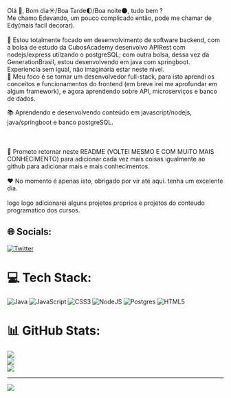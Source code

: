 Olá 👋, Bom dia☀️/Boa Tarde🌓/Boa noite🌑, tudo bem ?<br>Me chamo Edevando, um pouco complicado então, pode me chamar de Edy(mais facil decorar).<br><br>🔭 Estou totalmente focado em desenvolvimento de software backend, com a bolsa de estudo da CubosAcademy desenvolvo APIRest com nodejs/express utilzando o postgreSQL; com outra bolsa, dessa vez da GenerationBrasil, estou desenvolvendo em java com springboot. Experiencia sem igual, não imaginaria estar neste nivel.<br>🌱 Meu foco é se tornar um desenvolvedor full-stack, para isto aprendi os conceitos e funcionamentos do frontend (em breve irei me aprofundar em algum framework), e agora aprendendo sobre API, microserviços e banco de dados.<br>

📚 Aprendendo e desenvolvendo conteúdo em javascript/nodejs, java/springboot e banco postgreSQL.<br><br><br><br>🔁 Prometo retornar neste README (VOLTEI MESMO E COM MUITO MAIS CONHECIMENTO) para adicionar cada vez mais coisas igualmente ao github para adicionar mais e mais conhecimentos.<br><br>❤️ No momento é apenas isto, obrigado por vir até aqui. tenha um excelente dia. <br><br> logo logo adicionarei alguns projetos proprios e projetos do conteudo programatico dos cursos.


## 🌐 Socials:
[![Twitter](https://img.shields.io/badge/Twitter-%231DA1F2.svg?logo=Twitter&logoColor=white)](https://twitter.com/Amorkkj) 

# 💻 Tech Stack:
![Java](https://img.shields.io/badge/java-%23ED8B00.svg?style=for-the-badge&logo=java&logoColor=white) ![JavaScript](https://img.shields.io/badge/javascript-%23323330.svg?style=for-the-badge&logo=javascript&logoColor=%23F7DF1E) ![CSS3](https://img.shields.io/badge/css3-%231572B6.svg?style=for-the-badge&logo=css3&logoColor=white) ![NodeJS](https://img.shields.io/badge/node.js-6DA55F?style=for-the-badge&logo=node.js&logoColor=white) ![Postgres](https://img.shields.io/badge/postgres-%23316192.svg?style=for-the-badge&logo=postgresql&logoColor=white) ![HTML5](https://img.shields.io/badge/html5-%23E34F26.svg?style=for-the-badge&logo=html5&logoColor=white)
# 📊 GitHub Stats:
![](https://github-readme-stats.vercel.app/api?username=EdEddAEddy&theme=great-gatsby&hide_border=false&include_all_commits=false&count_private=false)<br/>
![](https://github-readme-streak-stats.herokuapp.com/?user=EdEddAEddy&theme=great-gatsby&hide_border=false)<br/>
![](https://github-readme-stats.vercel.app/api/top-langs/?username=EdEddAEddy&theme=great-gatsby&hide_border=false&include_all_commits=false&count_private=false&layout=compact)

---
[![](https://visitcount.itsvg.in/api?id=EdEddAEddy&icon=0&color=12)](https://visitcount.itsvg.in)

<!-- Proudly created with GPRM ( https://gprm.itsvg.in ) -->
